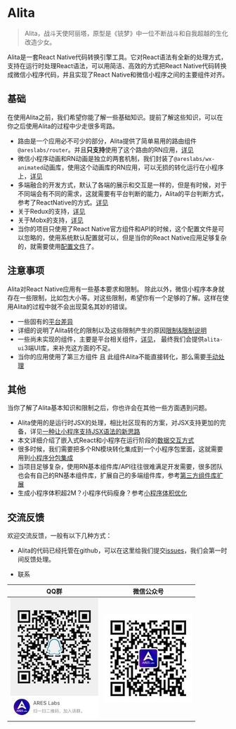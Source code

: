# Alita
> Alita，战斗天使阿丽塔，原型是《铳梦》中一位不断战斗和自我超越的生化改造少女。

Alita是一套React Native代码转换引擎工具。它对React语法有全新的处理方式，支持在运行时处理React语法，可以用简洁、高效的方式把React Native代码转换成微信小程序代码，并且实现了React Native和微信小程序之间的主要组件对齐。


## 基础
在使用Alita之前，我们希望你能了解一些基础知识。提前了解这些知识，可以在你之后使用Alita的过程中少走很多弯路。

* 路由是一个应用必不可少的部分，Alita提供了简单易用的路由组件`@areslabs/router`。并且**只支持**使用了这个路由的RN应用，[详见](./路由.md)
* 微信小程序动画和RN动画是独立的两套机制，我们封装了`@areslabs/wx-animated`动画库，使用这个动画库的RN应用，可以无损的转化运行在小程序上，[详见](./动画.md)
* 多端融合的开发方式，默认了各端的展示和交互是一样的，但是有时候，对于不同端会有不同的需求，这就需要有平台判断的能力，Alita的平台判断方式，参考了ReactNative的方式。[详见](./平台判断.md)
* 关于Redux的支持，[详见](./支持Redux.md)
* 关于Mobx的支持，[详见](./支持mobx.md)
* 当你的项目只使用了React Native官方组件和API的时候，这个配置文件是可以忽略的，使用系统默认配置就可以，但是当你的React Native应用足够复杂的，就需要使用[配置文件](./配置文件.md)了。

## 注意事项
Alita对React Native应用有一些基本要求和限制。 除此以外，微信小程序本身就存在一些限制，比如包大小等。对这些限制，希望你有一个足够的了解。这样在使用Alita的过程中就不会出现莫名其妙的错误。

* 一些固有的[平台差异](./平台差异.md)
* 详细的说明了Alita转化的限制以及这些限制产生的原因[限制&限制说明](./限制&限制说明.md)
* 一些尚未实现的组件，主要是平台相关组件，[详见](./未实现组件和API.md)， 最终我们会提供`alita-ui`3端UI库，来补充这方面的不足。
* 当你的应用使用了第三方组件 且 此组件Alita不能直接转化，那么需要[手动处理](./第三方组件库扩展.md)

## 其他
当你了解了Alita基本知识和限制之后，你也许会在其他一些方面遇到问题。

* Alita使用的是运行时JSX的处理，相比社区现有的方案，对JSX支持更加的完备，详见[一种让小程序支持JSX语法的新思路](./一种让小程序支持JSX语法的新思路.md)
* 本文详细介绍了嵌入式React和小程序在运行阶段的[数据交互方式](./mini-react与小程序的数据交换方式.md)
* 很多时候，我们需要把多个RN模块转化集成到一个小程序包里面，这就需要用到[小程序分包集成](./小程序分包集成.md)
* 当项目足够复杂，使用RN基本组件库/API往往很难满足开发需要，很多团队也会有自己的RN基本组件库，扩展自己的多端组件库，参考[第三方组件库扩展](./第三方组件库扩展.md)
* 生成小程序体积超2M？小程序代码瘦身？参考[小程序体积优化](./小程序体积优化.md)


## 交流反馈
欢迎交流反馈，一般有以下几种方式：

* Alita的代码已经托管在github，可以在这里给我们提交[issues](https://github.com/areslabs/alita/issues)，我们会第一时间反馈处理。

* 联系

|QQ群|微信公众号|    
|--- |---|
|![](./static/qqgroup.jpg)|![](./static/gzh.jpg)|    
    
       


